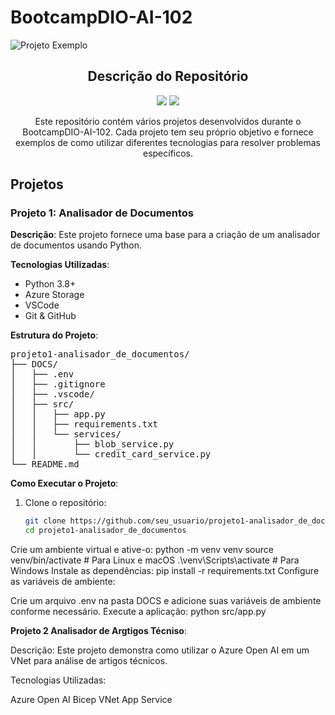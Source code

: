 # BootcampDIO-AI-102

![Projeto Exemplo](https://miro.medium.com/v2/resize:fit:659/0*ROmT-rhiAteKkbRK.png)

<h2 align="center">Descrição do Repositório</h2>

<p align="center">
  <img src="https://img.shields.io/badge/vers%C3%A3o-1.0.0-blue" />
  <img src="https://img.shields.io/badge/licen%C3%A7a-MIT-green" />
</p>

<p align="center">
  Este repositório contém vários projetos desenvolvidos durante o BootcampDIO-AI-102. Cada projeto tem seu próprio objetivo e fornece exemplos de como utilizar diferentes tecnologias para resolver problemas específicos.
</p>

## Projetos

### Projeto 1: Analisador de Documentos

**Descrição**: Este projeto fornece uma base para a criação de um analisador de documentos usando Python.

**Tecnologias Utilizadas**:
- Python 3.8+
- Azure Storage
- VSCode
- Git & GitHub

**Estrutura do Projeto**:
<pre>
projeto1-analisador_de_documentos/
├── DOCS/
│   ├── .env
│   ├── .gitignore
│   ├── .vscode/
│   ├── src/
│   │   ├── app.py
│   │   ├── requirements.txt
│   │   └── services/
│   │       ├── blob_service.py
│   │       └── credit_card_service.py
└── README.md
</pre>

**Como Executar o Projeto**:
1. Clone o repositório:
   ```bash
   git clone https://github.com/seu_usuario/projeto1-analisador_de_documentos.git
   cd projeto1-analisador_de_documentos
Crie um ambiente virtual e ative-o:
python -m venv venv
source venv/bin/activate  # Para Linux e macOS
.\venv\Scripts\activate   # Para Windows
Instale as dependências:
pip install -r requirements.txt
Configure as variáveis de ambiente:

Crie um arquivo .env na pasta DOCS e adicione suas variáveis de ambiente conforme necessário.
Execute a aplicação:
python src/app.py

**Projeto 2 Analisador de Argtigos Técniso**:

Descrição: Este projeto demonstra como utilizar o Azure Open AI em um VNet para análise de artigos técnicos.

Tecnologias Utilizadas:

Azure Open AI
Bicep
VNet
App Service







